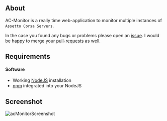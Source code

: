 ## About
AC-Monitor is a really time web-application to monitor multiple instances of `Assetto Corsa Servers`.

In the case you found any bugs or problems please open an [issue](https://github.com/schmic/acMonitor/issues).
I would be happy to merge your [pull-requests](https://help.github.com/articles/creating-a-pull-request) as well.

## Requirements
#### Software
 * Working [NodeJS](http://nodejs.org/download/) installation
 * [npm](https://www.npmjs.org/) integrated into your NodeJS

## Screenshot
![acMonitorScreenshot](https://thumb5.wuala.com/previewImage/schmic/VR/AC/acMonitor-20140525.png/)
